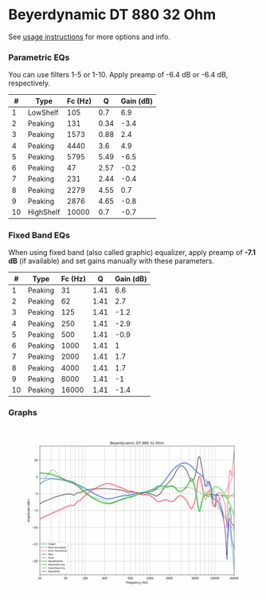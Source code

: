 # Beyerdynamic DT 880 32 Ohm
See [usage instructions](https://github.com/jaakkopasanen/AutoEq#usage) for more options and info.

### Parametric EQs
You can use filters 1-5 or 1-10. Apply preamp of -6.4 dB or -6.4 dB, respectively.

|   # | Type      |   Fc (Hz) |    Q |   Gain (dB) |
|-----|-----------|-----------|------|-------------|
|   1 | LowShelf  |       105 | 0.7  |         6.9 |
|   2 | Peaking   |       131 | 0.34 |        -3.4 |
|   3 | Peaking   |      1573 | 0.88 |         2.4 |
|   4 | Peaking   |      4440 | 3.6  |         4.9 |
|   5 | Peaking   |      5795 | 5.49 |        -6.5 |
|   6 | Peaking   |        47 | 2.57 |        -0.2 |
|   7 | Peaking   |       231 | 2.44 |        -0.4 |
|   8 | Peaking   |      2279 | 4.55 |         0.7 |
|   9 | Peaking   |      2876 | 4.65 |        -0.8 |
|  10 | HighShelf |     10000 | 0.7  |        -0.7 |

### Fixed Band EQs
When using fixed band (also called graphic) equalizer, apply preamp of **-7.1 dB** (if available) and set gains manually with these parameters.

|   # | Type    |   Fc (Hz) |    Q |   Gain (dB) |
|-----|---------|-----------|------|-------------|
|   1 | Peaking |        31 | 1.41 |         6.6 |
|   2 | Peaking |        62 | 1.41 |         2.7 |
|   3 | Peaking |       125 | 1.41 |        -1.2 |
|   4 | Peaking |       250 | 1.41 |        -2.9 |
|   5 | Peaking |       500 | 1.41 |        -0.9 |
|   6 | Peaking |      1000 | 1.41 |         1   |
|   7 | Peaking |      2000 | 1.41 |         1.7 |
|   8 | Peaking |      4000 | 1.41 |         1.7 |
|   9 | Peaking |      8000 | 1.41 |        -1   |
|  10 | Peaking |     16000 | 1.41 |        -1.4 |

### Graphs
![](./Beyerdynamic%20DT%20880%2032%20Ohm.png)
